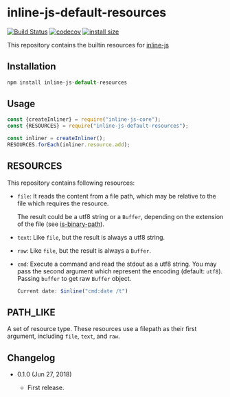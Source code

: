 inline-js-default-resources
===========================

[![Build Status](https://travis-ci.org/eight04/inline-js-default-resources.svg?branch=master)](https://travis-ci.org/eight04/inline-js-default-resources)
[![codecov](https://codecov.io/gh/eight04/inline-js-default-resources/branch/master/graph/badge.svg)](https://codecov.io/gh/eight04/inline-js-default-resources)
[![install size](https://packagephobia.now.sh/badge?p=inline-js-default-resources)](https://packagephobia.now.sh/result?p=inline-js-default-resources)

This repository contains the builtin resources for [inline-js](https://github.com/eight04/inline-js)

Installation
------------
```js
npm install inline-js-default-resources
```

Usage
-----
```js
const {createInliner} = require("inline-js-core");
const {RESOURCES} = require("inline-js-default-resources");

const inliner = createInliner();
RESOURCES.forEach(inliner.resource.add);
```

RESOURCES
---------

This repository contains following resources:

* `file`: It reads the content from a file path, which may be relative to the file which requires the resource.

  The result could be a utf8 string or a `Buffer`, depending on the extension of the file (see [is-binary-path](https://www.npmjs.com/package/is-binary-path)).
  
* `text`: Like `file`, but the result is always a utf8 string.
* `raw`: Like `file`, but the result is always a `Buffer`.
* `cmd`: Execute a command and read the stdout as a utf8 string. You may pass the second argument which represent the encoding (default: `utf8`). Passing `buffer` to get raw `Buffer` object.

  ```js
  Current date: $inline("cmd:date /t")
  ```
  
PATH_LIKE
---------

A set of resource type. These resources use a filepath as their first argument, including `file`, `text`, and `raw`.

Changelog
---------

* 0.1.0 (Jun 27, 2018)

    - First release.
